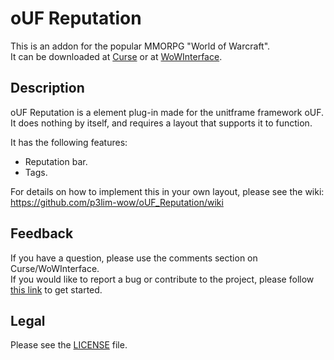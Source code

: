 # oUF Reputation

This is an addon for the popular MMORPG "World of Warcraft".  
It can be downloaded at [Curse](//mods.curse.com/addons/wow/ouf-reputation) or at [WoWInterface](//wowinterface.com/downloads/info12017).

## Description

oUF Reputation is a element plug-in made for the unitframe framework oUF.
It does nothing by itself, and requires a layout that supports it to function.

It has the following features:

- Reputation bar.
- Tags.

For details on how to implement this in your own layout, please see the wiki:  
<https://github.com/p3lim-wow/oUF_Reputation/wiki>

## Feedback

If you have a question, please use the comments section on Curse/WoWInterface.  
If you would like to report a bug or contribute to the project, please follow [this link](//github.com/p3lim-wow/oUF_Reputation/issues?q=) to get started.

## Legal

Please see the [LICENSE](//github.com/p3lim-wow/oUF_Reputation/blob/master/LICENSE.txt) file.
